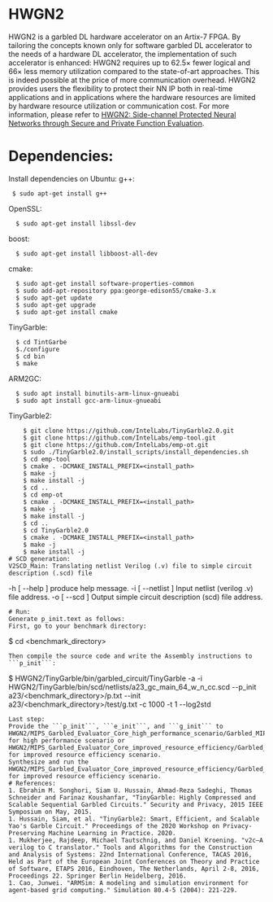 # HWGN2
HWGN2 is a garbled DL hardware accelerator on an Artix-7 FPGA. By tailoring the concepts known only for software garbled DL accelerator to the needs of a hardware DL accelerator, the implementation of such accelerator is enhanced: HWGN2 requires up to 62.5× fewer logical and 66× less memory utilization compared to the state-of-art approaches. This is indeed possible at the price of more communication overhead. HWGN2 provides users the flexibility to protect their NN IP both in real-time applications and in applications where the hardware resources are limited by hardware resource utilization or communication cost. For more information, please refer to [HWGN2: Side-channel Protected Neural Networks through Secure and Private Function Evaluation]([https://dl.acm.org/doi/abs/10.1145/3508352.3549455](https://arxiv.org/abs/2208.03806)).
# Dependencies:
Install dependencies on Ubuntu:
g++: 
```
 $ sudo apt-get install g++
```
OpenSSL: 
```
  $ sudo apt-get install libssl-dev
```
boost:
```
  $ sudo apt-get install libboost-all-dev
```
cmake:
```
  $ sudo apt-get install software-properties-common
  $ sudo add-apt-repository ppa:george-edison55/cmake-3.x
  $ sudo apt-get update
  $ sudo apt-get upgrade
  $ sudo apt-get install cmake
```
TinyGarble:
```
  $ cd TintGarbe 
  $./configure
  $ cd bin
  $ make
```
ARM2GC:
```
  $ sudo apt install binutils-arm-linux-gnueabi
  $ sudo apt install gcc-arm-linux-gnueabi
```
TinyGarble2: 
```
	$ git clone https://github.com/IntelLabs/TinyGarble2.0.git
	$ git clone https://github.com/IntelLabs/emp-tool.git
	$ git clone https://github.com/IntelLabs/emp-ot.git
	$ sudo ./TinyGarble2.0/install_scripts/install_dependencies.sh
	$ cd emp-tool
	$ cmake . -DCMAKE_INSTALL_PREFIX=<install_path>
	$ make -j 
	$ make install -j
	$ cd ..
	$ cd emp-ot
	$ cmake . -DCMAKE_INSTALL_PREFIX=<install_path>
	$ make -j 
	$ make install -j 
	$ cd ..
	$ cd TinyGarble2.0
	$ cmake . -DCMAKE_INSTALL_PREFIX=<install_path>
	$ make -j 
	$ make install -j 
# SCD generation:
V2SCD_Main: Translating netlist Verilog (.v) file to simple circuit description (.scd) file
```
  -h [ --help ]                         produce help message.
  -i [ --netlist ]
                                        Input netlist (verilog .v) file
                                        address.
  -o [ --scd ]
                                        Output simple circuit description (scd)
                                        file address.
```
# Run:
Generate p_init.text as follows:  
First, go to your benchmark directory:
```
  $ cd <benchmark_directory>
```
Then compile the source code and write the Assembly instructions to ```p_init```:  
```
  $ HWGN2/TinyGarble/bin/garbled_circuit/TinyGarble -a -i HWGN2/TinyGarble/bin/scd/netlists/a23_gc_main_64_w_n_cc.scd --p_init a23/<benchmark_directory>/p.txt --init a23/<benchmark_directory>/test/g.txt -c 1000 -t 1 --log2std
```
Last step:  
Provide the ```p_init```, ```e_init```, and ```g_init``` to HWGN2/MIPS_Garbled_Evaluator_Core_high_performance_scenario/Garbled_MIPS_netlist_high_performance.v for high performance scenario or HWGN2/MIPS_Garbled_Evaluator_Core_improved_resource_efficiency/Garbled_MIPS_netlist_high_performance.v for improved resource efficiency scenario.  
Synthesize and run the HWGN2/MIPS_Garbled_Evaluator_Core_improved_resource_efficiency/Garbled_MIPS_netlist_high_performance.v for improved resource efficiency scenario.
# References:
1. Ebrahim M. Songhori, Siam U. Hussain, Ahmad-Reza Sadeghi, Thomas Schneider and Farinaz Koushanfar, "TinyGarble: Highly Compressed and Scalable Sequential Garbled Circuits." Security and Privacy, 2015 IEEE Symposium on May, 2015.
1. Hussain, Siam, et al. "TinyGarble2: Smart, Efficient, and Scalable Yao's Garble Circuit." Proceedings of the 2020 Workshop on Privacy-Preserving Machine Learning in Practice. 2020.
1. Mukherjee, Rajdeep, Michael Tautschnig, and Daniel Kroening. "v2c–A verilog to C translator." Tools and Algorithms for the Construction and Analysis of Systems: 22nd International Conference, TACAS 2016, Held as Part of the European Joint Conferences on Theory and Practice of Software, ETAPS 2016, Eindhoven, The Netherlands, April 2-8, 2016, Proceedings 22. Springer Berlin Heidelberg, 2016.
1. Cao, Junwei. "ARMSim: A modeling and simulation environment for agent-based grid computing." Simulation 80.4-5 (2004): 221-229.
